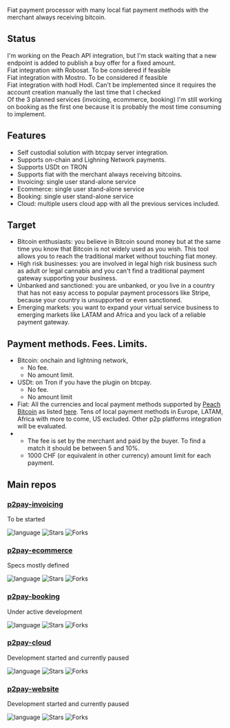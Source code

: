 Fiat payment processor with many local fiat payment methods with the merchant always receiving bitcoin.

## Status
I'm working on the Peach API integration, but I'm stack waiting that a new endpoint is added to publish a buy offer for a fixed amount.  
Fiat integration with Robosat. To be considered if feasible  
Fiat integration with Mostro. To be considered if feasible  
Fiat integration with hodl Hodl. Can't be implemented since it requires the account creation manually the last time that I checked  
Of the 3 planned services (invoicing, ecommerce, booking) I'm still working on booking as the first one because it is probably the most time consuming to implement.  

## Features
- Self custodial solution with btcpay server integration.  
- Supports on-chain and Lighning Network payments.
- Supports USDt on TRON
- Supports fiat with the merchant always receiving bitcoins.  
- Invoicing: single user stand-alone service
- Ecommerce: single user stand-alone service
- Booking: single user stand-alone service
- Cloud: multiple users cloud app with all the previous services included.

## Target
- Bitcoin enthusiasts: you believe in Bitcoin sound money but at the same time you know that Bitcoin is not widely used as you wish. This tool allows you to reach the traditional market without touching fiat money.  
- High risk businesses: you are involved in legal high risk business such as adult or legal cannabis and you can't find a traditional payment gateway supporting your business.  
- Unbanked and sanctioned: you are unbanked, or you live in a country that has not easy access to popular payment processors like Stripe, because your country is unsupported or even sanctioned.  
- Emerging markets: you want to expand your virtual service business to emerging markets like LATAM and Africa and you lack of a reliable payment gateway.

## Payment methods. Fees. Limits.
- Bitcoin: onchain and lightning network,
  - No fee.
  - No amount limit.  
- USDt: on Tron if you have the plugin on btcpay.
    - No fee.
    - No amount limit
- Fiat: All the currencies and local payment methods supported by [Peach Bitcoin](https://peachbitcoin.com) as listed [here](https://api.peachbitcoin.com/v1/info). Tens of local payment methods in Europe, LATAM, Africa with more to come, US excluded. Other p2p platforms integration will be evaluated.
-   - The fee is set by the merchant and paid by the buyer. To find a match it should be between 5 and 10%.
    - 1000 CHF (or equivalent in other currency) amount limit for each payment.
      
## Main repos

### [p2pay-invoicing](https://github.com/p2payserver/p2pay-invoicing)
To be started

![language](https://img.shields.io/github/languages/top/p2payserver/p2pay-invoicing)
![Stars](https://img.shields.io/github/stars/p2payserver/p2pay-invoicing?style=social)
![Forks](https://img.shields.io/github/forks/p2payserver/p2pay-invoicing?style=social)

### [p2pay-ecommerce](https://github.com/p2payserver/p2pay-ecommerce)
Specs mostly defined

![language](https://img.shields.io/github/languages/top/p2payserver/p2pay-ecommerce)
![Stars](https://img.shields.io/github/stars/p2payserver/p2pay-ecommerce?style=social)
![Forks](https://img.shields.io/github/forks/p2payserver/p2pay-ecommerce?style=social)

### [p2pay-booking](https://github.com/p2payserver/p2pay-booking)
Under active development

![language](https://img.shields.io/github/languages/top/p2payserver/p2pay-booking)
![Stars](https://img.shields.io/github/stars/p2payserver/p2pay-booking?style=social)
![Forks](https://img.shields.io/github/forks/p2payserver/p2pay-booking?style=social)

### [p2pay-cloud](https://github.com/p2payserver/p2pay-cloud)
Development started and currently paused

![language](https://img.shields.io/github/languages/top/p2payserver/p2pay-cloud)
![Stars](https://img.shields.io/github/stars/p2payserver/p2pay-cloud?style=social)
![Forks](https://img.shields.io/github/forks/p2payserver/p2pay-cloud?style=social)

### [p2pay-website](https://github.com/p2payserver/p2pay-website)
Development started and currently paused

![language](https://img.shields.io/github/languages/top/p2payserver/p2pay-website)
![Stars](https://img.shields.io/github/stars/p2payserver/p2pay-website?style=social)
![Forks](https://img.shields.io/github/forks/p2payserver/p2pay-website?style=social)



